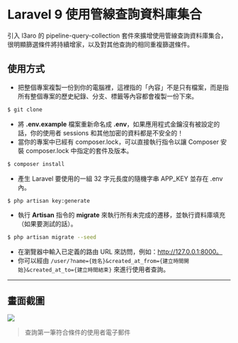 # Laravel 9 使用管線查詢資料庫集合

引入 l3aro 的 pipeline-query-collection 套件來擴增使用管線查詢資料庫集合，很明顯篩選條件將持續增家，以及對其他查詢的相同重複篩選條件。

## 使用方式
- 把整個專案複製一份到你的電腦裡，這裡指的「內容」不是只有檔案，而是指所有整個專案的歷史紀錄、分支、標籤等內容都會複製一份下來。
```sh
$ git clone
```
- 將 __.env.example__ 檔案重新命名成 __.env__，如果應用程式金鑰沒有被設定的話，你的使用者 sessions 和其他加密的資料都是不安全的！
- 當你的專案中已經有 composer.lock，可以直接執行指令以讓 Composer 安裝 composer.lock 中指定的套件及版本。
```sh
$ composer install
```
- 產生 Laravel 要使用的一組 32 字元長度的隨機字串 APP_KEY 並存在 .env 內。
```sh
$ php artisan key:generate
```
- 執行 __Artisan__ 指令的 __migrate__ 來執行所有未完成的遷移，並執行資料庫填充（如果要測試的話）。
```sh
$ php artisan migrate --seed
```
- 在瀏覽器中輸入已定義的路由 URL 來訪問，例如：http://127.0.0.1:8000。
- 你可以經由 `/user/?name={姓名}&created_at_from={建立時間開始}&created_at_to={建立時間結束}` 來進行使用者查詢。

----

## 畫面截圖
![](https://i.imgur.com/WNvaSWF.png)
> 查詢第一筆符合條件的使用者電子郵件